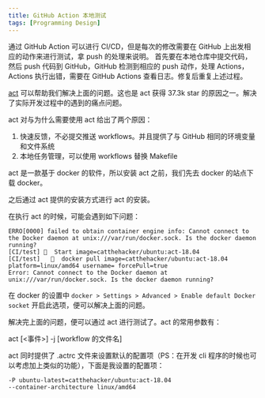 ```yaml
---
title: GitHub Action 本地测试
tags: [Programming Design]
---
```


通过 GitHub Action 可以进行 CI/CD，但是每次的修改需要在 GitHub 上出发相应的动作来进行测试，拿 push 的处理来说明。
首先要在本地仓库中提交代码，然后 push 代码到 GitHub，GitHub 检测到相应的 push 动作，处理 Actions，Actions 执行出错，需要在 GitHub Actions 查看日志。修复后重复上述过程。

[act](https://GitHub.com/nektos/act) 可以帮助我们解决上面的问题。这也是 act 获得 37.3k star 的原因之一。解决了实际开发过程中的遇到的痛点问题。

act 对与为什么需要使用 act 给出了两个原因：

1. 快速反馈，不必提交推送 workflows。并且提供了与 GitHub 相同的环境变量和文件系统
2. 本地任务管理，可以使用 workflows 替换 Makefile

act 是一款基于 docker 的软件，所以安装 act 之前，我们先去 docker 的站点下载 docker。

之后通过 act 提供的安装方式进行 act 的安装。

在执行 act 的时候，可能会遇到如下问题：

```shell
ERRO[0000] failed to obtain container engine info: Cannot connect to the Docker daemon at unix:///var/run/docker.sock. Is the docker daemon running? 
[CI/test] 🚀  Start image=catthehacker/ubuntu:act-18.04
[CI/test]   🐳  docker pull image=catthehacker/ubuntu:act-18.04 platform=linux/amd64 username= forcePull=true
Error: Cannot connect to the Docker daemon at unix:///var/run/docker.sock. Is the docker daemon running?

```

在 docker 的设置中 `docker > Settings > Advanced > Enable default Docker socket` 开启此选项，便可以解决上面的问题。

解决完上面的问题，便可以通过 act 进行测试了。act 的常用参数有：

act [<事件>] -j [workflow 的文件名]

act 同时提供了 .actrc 文件来设置默认的配置项（PS：在开发 cli 程序的时候也可以考虑加上类似的功能），下面是我设置的配置项：

```shell
-P ubuntu-latest=catthehacker/ubuntu:act-18.04
--container-architecture linux/amd64
```


